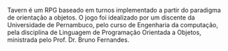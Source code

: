 Tavern é um RPG baseado em turnos implementado a partir do paradigma de orientação a objetos.
O jogo foi idealizado por um discente da Universidade de Pernambuco, pelo curso de Engenharia da computação,
pela disciplina de Linguagem de Programação Orientada a Objetos, ministrada pelo Prof. Dr. Bruno Fernandes.